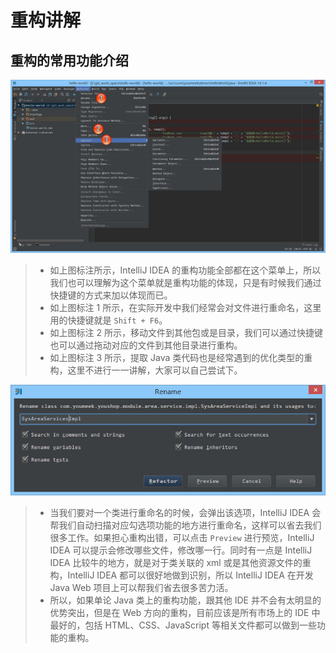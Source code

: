 # 重构讲解

## 重构的常用功能介绍

![重构的常用功能介绍](images/xxiv-a-refactor-introduce-1.jpg)

> * 如上图标注所示，IntelliJ IDEA 的重构功能全部都在这个菜单上，所以我们也可以理解为这个菜单就是重构功能的体现，只是有时候我们通过快捷键的方式来加以体现而已。
> * 如上图标注 1 所示，在实际开发中我们经常会对文件进行重命名，这里用的快捷键就是 `Shift + F6`。
> * 如上图标注 2 所示，移动文件到其他包或是目录，我们可以通过快捷键也可以通过拖动对应的文件到其他目录进行重构。
> * 如上图标注 3 所示，提取 Java 类代码也是经常遇到的优化类型的重构，这里不进行一一讲解，大家可以自己尝试下。

![重构的常用功能介绍](images/xxiv-a-refactor-introduce-2.jpg)

> * 当我们要对一个类进行重命名的时候，会弹出该选项，IntelliJ IDEA 会帮我们自动扫描对应勾选项功能的地方进行重命名，这样可以省去我们很多工作。如果担心重构出错，可以点击 `Preview` 进行预览，IntelliJ IDEA 可以提示会修改哪些文件，修改哪一行。同时有一点是 IntelliJ IDEA 比较牛的地方，就是对于类关联的 xml 或是其他资源文件的重构，IntelliJ IDEA 都可以很好地做到识别，所以 IntelliJ IDEA 在开发 Java Web 项目上可以帮我们省去很多苦力活。
> * 所以，如果单论 Java 类上的重构功能，跟其他 IDE 并不会有太明显的优势突出，但是在 Web 方向的重构，目前应该是所有市场上的 IDE 中最好的，包括 HTML、CSS、JavaScript 等相关文件都可以做到一些功能的重构。